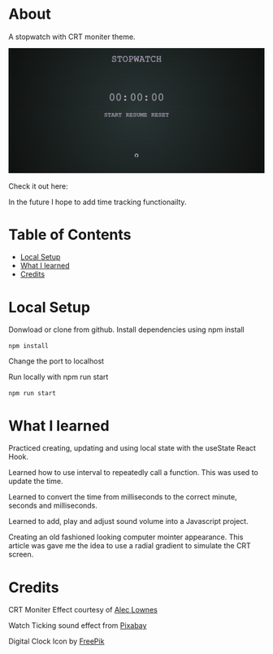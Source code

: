 # About

A stopwatch with CRT moniter theme.

![Screenshot](/src/assets/screenshot.png)

Check it out here:

In the future I hope to add time tracking functionailty.

# Table of Contents

- [Local Setup](#local-setup)
- [What I learned](#what-i-learned)
- [Credits](#credit)

# Local Setup

Donwload or clone from github.
Install dependencies using npm install

`npm install`

Change the port to localhost

Run locally with npm run start

`npm run start`

# What I learned

Practiced creating, updating and using local state with the useState React Hook.

Learned how to use interval to repeatedly call a function. This was used to update the time.

Learned to convert the time from milliseconds to the correct minute, seconds and milliseconds.

Learned to add, play and adjust sound volume into a Javascript project.

Creating an old fashioned looking computer mointer appearance. This article was gave me the idea to use a radial gradient to simulate the CRT screen.

# Credits

CRT Moniter Effect courtesy of [Alec Lownes](http://aleclownes.com/2017/02/01/crt-display.html)

Watch Ticking sound effect from [Pixabay](https://pixabay.com/?utm_source=link-attribution&utm_medium=referral&utm_campaign=music&utm_content=69213)

Digital Clock Icon by [FreePik](https://www.flaticon.com/free-icons/digital-clock)
